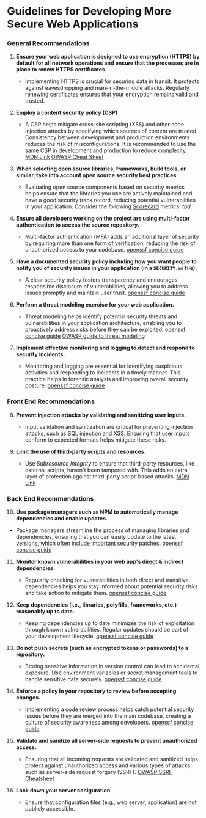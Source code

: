 # Guidelines for Developing More Secure Web Applications

### General Recommendations

1. **Ensure your web application is designed to use encryption (HTTPS) by default for all network operations and ensure that the processes are in place to renew HTTPS certificates.**
   - Implementing HTTPS is crucial for securing data in transit. It protects against eavesdropping and man-in-the-middle attacks. Regularly renewing certificates ensures that your encryption remains valid and trusted.

2. **Employ a content security policy (CSP)**
   - A CSP helps mitigate cross-site scripting (XSS) and other code injection attacks by specifying which sources of content are trusted. Consistency between development and production environments reduces the risk of misconfigurations. It is recommended to use the same CSP in development and production to reduce complexity. [MDN Link](https://developer.mozilla.org/en-US/docs/Web/HTTP/CSP) [OWASP Cheat Sheet](https://cheatsheetseries.owasp.org/cheatsheets/Content_Security_Policy_Cheat_Sheet.html)

3. **When selecting open source libraries, frameworks, build tools, or similar, take into account open source security best practices**
   - Evaluating open source components based on security metrics helps ensure that the libraries you use are actively maintained and have a good security track record, reducing potential vulnerabilities in your application. Consider the following [Scorecard](https://securityscorecards.dev) metrics: *tbd*

4. **Ensure all developers working on the project are using multi-factor authentication to access the source repository.**
   - Multi-factor authentication (MFA) adds an additional layer of security by requiring more than one form of verification, reducing the risk of unauthorized access to your codebase. [openssf concise guide](https://best.openssf.org/Concise-Guide-for-Developing-More-Secure-Software)

5. **Have a documented security policy including how you want people to notify you of security issues in your application (in a `SECURITY.md` file).**
   - A clear security policy fosters transparency and encourages responsible disclosure of vulnerabilities, allowing you to address issues promptly and maintain user trust. [openssf concise guide](https://best.openssf.org/Concise-Guide-for-Developing-More-Secure-Software)

6. **Perform a threat modeling exercise for your web application.**
   - Threat modeling helps identify potential security threats and vulnerabilities in your application architecture, enabling you to proactively address risks before they can be exploited. [openssf concise guide](https://best.openssf.org/Concise-Guide-for-Developing-More-Secure-Software) [OWASP guide to threat modeling](https://owasp.org/www-community/Threat_Modeling)

7. **Implement effective monitoring and logging to detect and respond to security incidents.**
   - Monitoring and logging are essential for identifying suspicious activities and responding to incidents in a timely manner. This practice helps in forensic analysis and improving overall security posture. [openssf concise guide](https://best.openssf.org/Concise-Guide-for-Developing-More-Secure-Software)

### Front End Recommendations

8. **Prevent injection attacks by validating and sanitizing user inputs.**
   - Input validation and sanitization are critical for preventing injection attacks, such as SQL injection and XSS. Ensuring that user inputs conform to expected formats helps mitigate these risks.

9. **Limit the use of third-party scripts and resources.**
   - Use *Subresource Integrity* to ensure that third-party resources, like external scripts, haven't been tampered with. This adds an extra layer of protection against third-party script-based attacks. [MDN Link](https://developer.mozilla.org/en-US/docs/Web/Security/Subresource_Integrity)

### Back End Recommendations

10. **Use package managers such as NPM to automatically manage dependencies and enable updates.**
   - Package managers streamline the process of managing libraries and dependencies, ensuring that you can easily update to the latest versions, which often include important security patches. [openssf concise guide](https://best.openssf.org/Concise-Guide-for-Developing-More-Secure-Software)

11. **Monitor known vulnerabilities in your web app's direct & indirect dependencies.**
    - Regularly checking for vulnerabilities in both direct and transitive dependencies helps you stay informed about potential security risks and take action to mitigate them. [openssf concise guide](https://best.openssf.org/Concise-Guide-for-Developing-More-Secure-Software)

12. **Keep dependencies (i.e., libraries, polyfills, frameworks, etc.) reasonably up to date.**
    - Keeping dependencies up to date minimizes the risk of exploitation through known vulnerabilities. Regular updates should be part of your development lifecycle. [openssf concise guide](https://best.openssf.org/Concise-Guide-for-Developing-More-Secure-Software)

13. **Do not push secrets (such as encrypted tokens or passwords) to a repository.**
    - Storing sensitive information in version control can lead to accidental exposure. Use environment variables or secret management tools to handle sensitive data securely. [openssf concise guide](https://best.openssf.org/Concise-Guide-for-Developing-More-Secure-Software)

14. **Enforce a policy in your repository to review before accepting changes.**
    - Implementing a code review process helps catch potential security issues before they are merged into the main codebase, creating a culture of security awareness among developers. [openssf concise guide](https://best.openssf.org/Concise-Guide-for-Developing-More-Secure-Software)

15. **Validate and sanitize all server-side requests to prevent unauthorized access.**
    - Ensuring that all incoming requests are validated and sanitized helps protect against unauthorized access and various types of attacks, such as server-side request forgery (SSRF). [OWASP SSRF Cheatsheet](https://cheatsheetseries.owasp.org/cheatsheets/Server_Side_Request_Forgery_Prevention_Cheat_Sheet.html)

16. **Lock down your server coniguration**
    - Ensure that configuration files (e.g., web server, application) are not publicly accessible.

  



